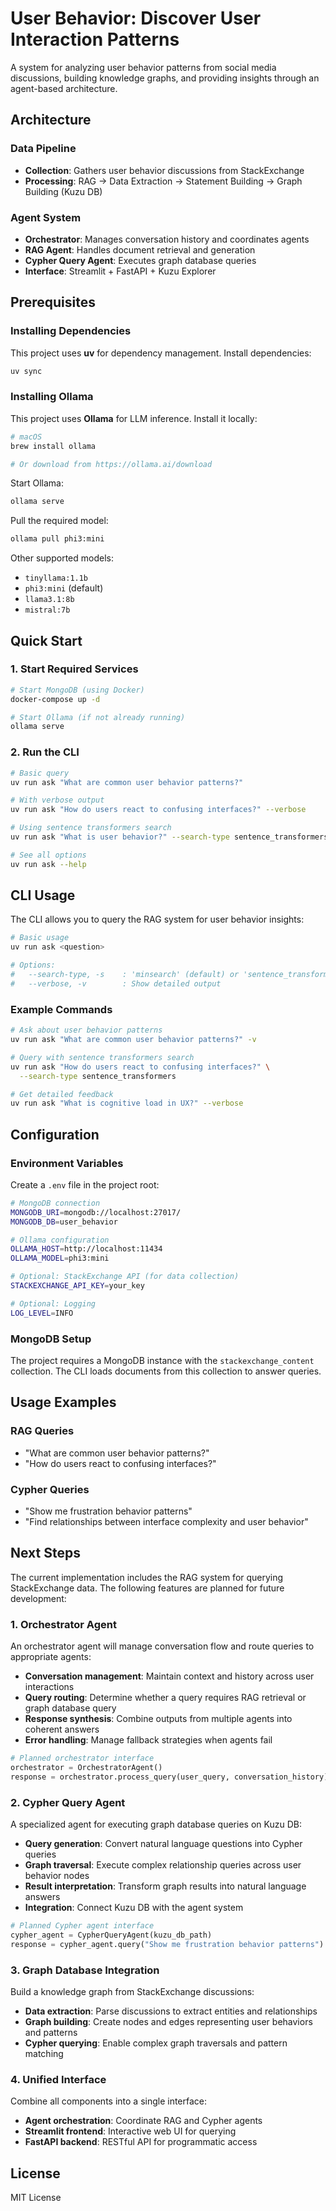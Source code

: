 # User Behavior: Discover User Interaction Patterns

A system for analyzing user behavior patterns from social media discussions, building knowledge graphs, and providing insights through an agent-based architecture.

## Architecture

### Data Pipeline
- **Collection**: Gathers user behavior discussions from StackExchange
- **Processing**: RAG → Data Extraction → Statement Building → Graph Building (Kuzu DB)

### Agent System
- **Orchestrator**: Manages conversation history and coordinates agents
- **RAG Agent**: Handles document retrieval and generation
- **Cypher Query Agent**: Executes graph database queries
- **Interface**: Streamlit + FastAPI + Kuzu Explorer

## Prerequisites

### Installing Dependencies

This project uses **uv** for dependency management. Install dependencies:

```bash
uv sync
```

### Installing Ollama
This project uses **Ollama** for LLM inference. Install it locally:

```bash
# macOS
brew install ollama

# Or download from https://ollama.ai/download
```

Start Ollama:
```bash
ollama serve
```

Pull the required model:
```bash
ollama pull phi3:mini
```

Other supported models:
- `tinyllama:1.1b`
- `phi3:mini` (default)
- `llama3.1:8b`
- `mistral:7b`

## Quick Start

### 1. Start Required Services

```bash
# Start MongoDB (using Docker)
docker-compose up -d

# Start Ollama (if not already running)
ollama serve
```

### 2. Run the CLI

```bash
# Basic query
uv run ask "What are common user behavior patterns?"

# With verbose output
uv run ask "How do users react to confusing interfaces?" --verbose

# Using sentence transformers search
uv run ask "What is user behavior?" --search-type sentence_transformers

# See all options
uv run ask --help
```

## CLI Usage

The CLI allows you to query the RAG system for user behavior insights:

```bash
# Basic usage
uv run ask <question>

# Options:
#   --search-type, -s    : 'minsearch' (default) or 'sentence_transformers'
#   --verbose, -v        : Show detailed output
```

### Example Commands

```bash
# Ask about user behavior patterns
uv run ask "What are common user behavior patterns?" -v

# Query with sentence transformers search
uv run ask "How do users react to confusing interfaces?" \
  --search-type sentence_transformers

# Get detailed feedback
uv run ask "What is cognitive load in UX?" --verbose
```

## Configuration

### Environment Variables

Create a `.env` file in the project root:

```bash
# MongoDB connection
MONGODB_URI=mongodb://localhost:27017/
MONGODB_DB=user_behavior

# Ollama configuration
OLLAMA_HOST=http://localhost:11434
OLLAMA_MODEL=phi3:mini

# Optional: StackExchange API (for data collection)
STACKEXCHANGE_API_KEY=your_key

# Optional: Logging
LOG_LEVEL=INFO
```

### MongoDB Setup

The project requires a MongoDB instance with the `stackexchange_content` collection. The CLI loads documents from this collection to answer queries.

## Usage Examples

### RAG Queries
- "What are common user behavior patterns?"
- "How do users react to confusing interfaces?"

### Cypher Queries
- "Show me frustration behavior patterns"
- "Find relationships between interface complexity and user behavior"

## Next Steps

The current implementation includes the RAG system for querying StackExchange data. The following features are planned for future development:

### 1. Orchestrator Agent

An orchestrator agent will manage conversation flow and route queries to appropriate agents:

- **Conversation management**: Maintain context and history across user interactions
- **Query routing**: Determine whether a query requires RAG retrieval or graph database query
- **Response synthesis**: Combine outputs from multiple agents into coherent answers
- **Error handling**: Manage fallback strategies when agents fail

```python
# Planned orchestrator interface
orchestrator = OrchestratorAgent()
response = orchestrator.process_query(user_query, conversation_history)
```

### 2. Cypher Query Agent

A specialized agent for executing graph database queries on Kuzu DB:

- **Query generation**: Convert natural language questions into Cypher queries
- **Graph traversal**: Execute complex relationship queries across user behavior nodes
- **Result interpretation**: Transform graph results into natural language answers
- **Integration**: Connect Kuzu DB with the agent system

```python
# Planned Cypher agent interface
cypher_agent = CypherQueryAgent(kuzu_db_path)
response = cypher_agent.query("Show me frustration behavior patterns")
```

### 3. Graph Database Integration

Build a knowledge graph from StackExchange discussions:

- **Data extraction**: Parse discussions to extract entities and relationships
- **Graph building**: Create nodes and edges representing user behaviors and patterns
- **Cypher querying**: Enable complex graph traversals and pattern matching

### 4. Unified Interface

Combine all components into a single interface:

- **Agent orchestration**: Coordinate RAG and Cypher agents
- **Streamlit frontend**: Interactive web UI for querying
- **FastAPI backend**: RESTful API for programmatic access

## License

MIT License
